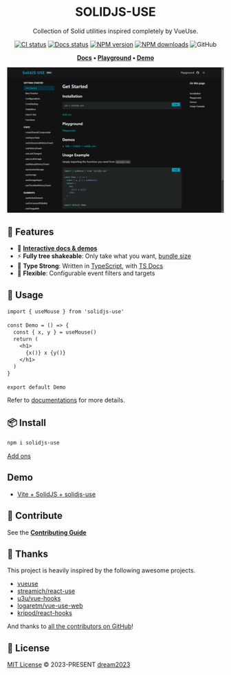 <h1 align="center">SOLIDJS-USE</h1>

<div align="center">

Collection of Solid utilities inspired completely by VueUse.

[![CI status][github-ci-image]][github-ci-url] [![Docs status][github-docs-image]][github-docs-url] [![NPM version][npm-image]][npm-url] [![NPM downloads][download-image]][download-url] ![GitHub](https://img.shields.io/github/license/solidjs-use/solidjs-use?style=flat-square)

</div>

[github-ci-image]: https://github.com/solidjs-use/solidjs-use/actions/workflows/ci.yml/badge.svg
[github-ci-url]: https://github.com/solidjs-use/solidjs-use/actions/workflows/ci.yml
[github-docs-image]: https://github.com/solidjs-use/solidjs-use/actions/workflows/pages.yml/badge.svg
[github-docs-url]: https://github.com/solidjs-use/solidjs-use/actions/workflows/pages.yml
[npm-image]: https://img.shields.io/npm/v/solidjs-use?style=flat-square
[npm-url]: http://npmjs.org/package/solidjs-use
[download-image]: https://img.shields.io/npm/dm/solidjs-use?style=flat-square
[download-url]: https://npmjs.org/package/solidjs-use

<div align="center">

**[Docs](https://solidjs-use.github.io/solidjs-use/) • [Playground](https://solidjs-use.github.io/solidjs-use-playground/) • [Demo](https://github.com/solidjs-use/solidjs-use-vite-starter)**

</div>

[![](./show.png)](https://solidjs-use.github.io/solidjs-use)

## 🚀 Features

- 🎪 [**Interactive docs & demos**](https://solidjs-use.github.io/solidjs-use)
- ⚡ **Fully tree shakeable**: Only take what you want, [bundle size](https://solidjs-use.github.io/solidjs-use/export-size)
- 🦾 **Type Strong**: Written in [TypeScript](https://www.typescriptlang.org/), with [TS Docs](https://github.com/microsoft/tsdoc)
- 🔩 **Flexible**: Configurable event filters and targets

## 🦄 Usage

```tsx
import { useMouse } from 'solidjs-use'

const Demo = () => {
  const { x, y } = useMouse()
  return (
    <h1>
      {x()} x {y()}
    </h1>
  )
}

export default Demo
```

Refer to [documentations](https://solidjs-use.github.io/solidjs-use/) for more details.

## 📦 Install

```bash
npm i solidjs-use
```

[Add ons](https://solidjs-use.github.io/solidjs-use/add-ons.html)

## Demo

- [Vite + SolidJS + solidjs-use](https://github.com/solidjs-use/solidjs-use-vite-starter)

## 🧱 Contribute

See the [**Contributing Guide**](https://solidjs-use.github.io/solidjs-use/contributing)

## 🌸 Thanks

This project is heavily inspired by the following awesome projects.

- [vueuse](https://vueuse.org/)
- [streamich/react-use](https://github.com/streamich/react-use)
- [u3u/vue-hooks](https://github.com/u3u/vue-hooks)
- [logaretm/vue-use-web](https://github.com/logaretm/vue-use-web)
- [kripod/react-hooks](https://github.com/kripod/react-hooks)

And thanks to [all the contributors on GitHub](https://github.com/solidjs-use/solidjs-use/graphs/contributors)!

## 📄 License

[MIT License](https://github.com/solidjs-use/solidjs-use/blob/main/LICENSE) © 2023-PRESENT [dream2023](https://github.com/dream2023)
